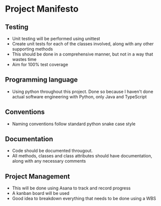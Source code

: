 # Project Manifesto

## Testing
- Unit testing will be performed using unittest
- Create unit tests for each of the classes involved, along with any other supporting methods
- This should be done in a comprehensive manner, but not in a way that wastes time
- Aim for 100% test coverage

## Programming language
- Using python throughout this project. Done so because I haven't done actual software engineering with Python, only Java and TypeScript

## Conventions
- Naming conventions follow standard python snake case style

## Documentation
- Code should be documented througout. 
- All methods, classes and class attributes should have documentation, along with any necessary comments

## Project Management
- This will be done using Asana to track and record progress
- A kanban board will be used
- Good idea to breakdown everything that needs to be done using a WBS